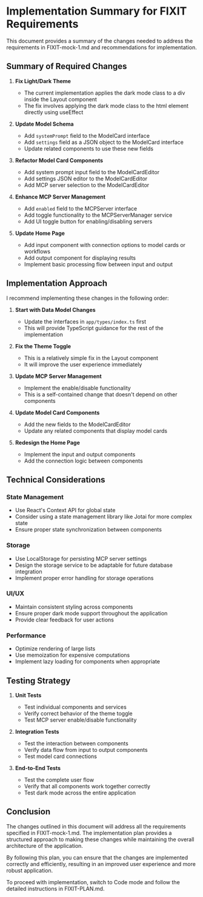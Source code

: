 # Implementation Summary for FIXIT Requirements

This document provides a summary of the changes needed to address the requirements in FIXIT-mock-1.md and recommendations for implementation.

## Summary of Required Changes

1. **Fix Light/Dark Theme**
   - The current implementation applies the dark mode class to a div inside the Layout component
   - The fix involves applying the dark mode class to the html element directly using useEffect

2. **Update Model Schema**
   - Add `systemPrompt` field to the ModelCard interface
   - Add `settings` field as a JSON object to the ModelCard interface
   - Update related components to use these new fields

3. **Refactor Model Card Components**
   - Add system prompt input field to the ModelCardEditor
   - Add settings JSON editor to the ModelCardEditor
   - Add MCP server selection to the ModelCardEditor

4. **Enhance MCP Server Management**
   - Add `enabled` field to the MCPServer interface
   - Add toggle functionality to the MCPServerManager service
   - Add UI toggle button for enabling/disabling servers

5. **Update Home Page**
   - Add input component with connection options to model cards or workflows
   - Add output component for displaying results
   - Implement basic processing flow between input and output

## Implementation Approach

I recommend implementing these changes in the following order:

1. **Start with Data Model Changes**
   - Update the interfaces in `app/types/index.ts` first
   - This will provide TypeScript guidance for the rest of the implementation

2. **Fix the Theme Toggle**
   - This is a relatively simple fix in the Layout component
   - It will improve the user experience immediately

3. **Update MCP Server Management**
   - Implement the enable/disable functionality
   - This is a self-contained change that doesn't depend on other components

4. **Update Model Card Components**
   - Add the new fields to the ModelCardEditor
   - Update any related components that display model cards

5. **Redesign the Home Page**
   - Implement the input and output components
   - Add the connection logic between components

## Technical Considerations

### State Management
- Use React's Context API for global state
- Consider using a state management library like Jotai for more complex state
- Ensure proper state synchronization between components

### Storage
- Use LocalStorage for persisting MCP server settings
- Design the storage service to be adaptable for future database integration
- Implement proper error handling for storage operations

### UI/UX
- Maintain consistent styling across components
- Ensure proper dark mode support throughout the application
- Provide clear feedback for user actions

### Performance
- Optimize rendering of large lists
- Use memoization for expensive computations
- Implement lazy loading for components when appropriate

## Testing Strategy

1. **Unit Tests**
   - Test individual components and services
   - Verify correct behavior of the theme toggle
   - Test MCP server enable/disable functionality

2. **Integration Tests**
   - Test the interaction between components
   - Verify data flow from input to output components
   - Test model card connections

3. **End-to-End Tests**
   - Test the complete user flow
   - Verify that all components work together correctly
   - Test dark mode across the entire application

## Conclusion

The changes outlined in this document will address all the requirements specified in FIXIT-mock-1.md. The implementation plan provides a structured approach to making these changes while maintaining the overall architecture of the application.

By following this plan, you can ensure that the changes are implemented correctly and efficiently, resulting in an improved user experience and more robust application.

To proceed with implementation, switch to Code mode and follow the detailed instructions in FIXIT-PLAN.md.